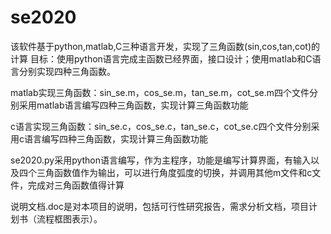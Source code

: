 # se2020
该软件基于python,matlab,C三种语言开发，实现了三角函数(sin,cos,tan,cot)的计算
目标：使用python语言完成主函数已经界面，接口设计；使用matlab和C语言分别实现四种三角函数。

matlab实现三角函数：sin_se.m，cos_se.m，tan_se.m，cot_se.m四个文件分别采用matlab语言编写四种三角函数，实现计算三角函数功能

c语言实现三角函数：sin_se.c，cos_se.c，tan_se.c，cot_se.c四个文件分别采用c语言编写四种三角函数，实现计算三角函数功能

se2020.py采用python语言编写，作为主程序，功能是编写计算界面，有输入以及四个三角函数值作为输出，可以进行角度弧度的切换，并调用其他m文件和c文件，完成对三角函数值得计算

说明文档.doc是对本项目的说明，包括可行性研究报告，需求分析文档，项目计划书（流程框图表示）。
